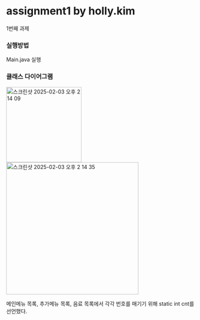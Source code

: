# assignment1 by holly.kim

1번째 과제

### 실행방법
Main.java 실행  

### 클래스 다이어그램 
<img width="201" alt="스크린샷 2025-02-03 오후 2 14 09" src="https://github.com/user-attachments/assets/52424ef0-12bb-49ed-a558-22b1c40aa9c6" />
<img width="353" alt="스크린샷 2025-02-03 오후 2 14 35" src="https://github.com/user-attachments/assets/aaffb2f5-69ac-472a-b417-15ecbb48d21d" />


메인메뉴 목록, 추가메뉴 목록, 음료 목록에서 각각 번호를 매기기 위해 static int cnt를 선언했다.
